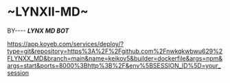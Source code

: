 # ~LYNXII-MD~

BY----
***LYNX MD BOT***

https://app.koyeb.com/services/deploy/?type=git&repository=https%3A%2F%2Fgithub.com%2Fnwkqkwbwu629%2FLYNXX_MD&branch=main&name=keikov5&builder=dockerfile&args=npm&args=start&ports=8000%3Bhttp%3B%2F&env%5BSESSION_ID%5D=your_session
